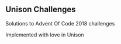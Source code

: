 ## Unison Challenges

Solutions to Advent Of Code 2018 challenges


Implemented with love in Unison
